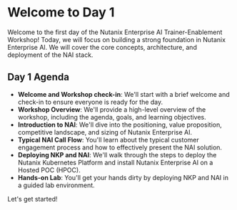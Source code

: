 


# Welcome to Day 1

Welcome to the first day of the Nutanix Enterprise AI Trainer-Enablement Workshop! Today, we will focus on building a strong foundation in Nutanix Enterprise AI. We will cover the core concepts, architecture, and deployment of the NAI stack.

## Day 1 Agenda

*   **Welcome and Workshop check-in**: We'll start with a brief welcome and check-in to ensure everyone is ready for the day.
*   **Workshop Overview**: We'll provide a high-level overview of the workshop, including the agenda, goals, and learning objectives.
*   **Introduction to NAI**: We'll dive into the positioning, value proposition, competitive landscape, and sizing of Nutanix Enterprise AI.
*   **Typical NAI Call Flow**: You'll learn about the typical customer engagement process and how to effectively present the NAI solution.
*   **Deploying NKP and NAI**: We'll walk through the steps to deploy the Nutanix Kubernetes Platform and install Nutanix Enterprise AI on a Hosted POC (HPOC).
*   **Hands-on Lab**: You'll get your hands dirty by deploying NKP and NAI in a guided lab environment.

Let's get started!


